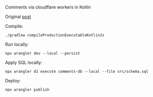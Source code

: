 Comments via cloudflare workers in Kotlin

Original [post](https://blog.cloudflare.com/making-static-sites-dynamic-with-cloudflare-d1/)

Compile: 

```./gradlew compileProductionExecutableKotlinJs ```

Run locally:

```npx wrangler dev --local --persist```

Apply SQL locally:

```npx wrangler d1 execute comments-db --local --file src/schema.sql```

Deploy:

```npx wrangler publish```

